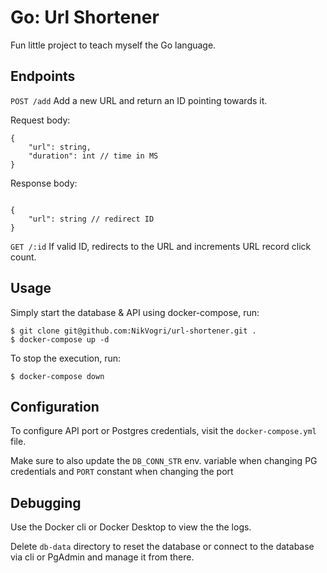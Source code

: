 # Go: Url Shortener

Fun little project to teach myself the Go language.

## Endpoints

`POST /add`
Add a new URL and return an ID pointing towards it.

Request body:

```
{
    "url": string,
    "duration": int // time in MS
}
```

Response body:

```

{
    "url": string // redirect ID
}
```

`GET /:id`
If valid ID, redirects to the URL and increments URL record click count.

## Usage
Simply start the database & API using docker-compose, run:
```
$ git clone git@github.com:NikVogri/url-shortener.git .
$ docker-compose up -d
```

To stop the execution, run:
```
$ docker-compose down
```
## Configuration

To configure API port or Postgres credentials, visit the `docker-compose.yml` file. 

Make sure to also update the `DB_CONN_STR` env. variable when changing PG credentials and `PORT` constant when changing the port


## Debugging

Use the Docker cli or Docker Desktop to view the the logs.

Delete `db-data` directory to reset the database or connect to the database via cli or PgAdmin and manage it from there.